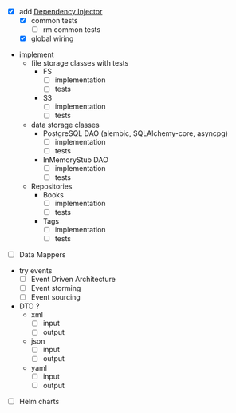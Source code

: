 * [x] add [Dependency Injector](https://python-dependency-injector.ets-labs.org/)
  * [x] common tests
    * [ ] rm common tests
  * [x] global wiring
* implement
  * file storage classes with tests
    * FS
      * [ ] implementation
      * [ ] tests
    * S3
      * [ ] implementation
      * [ ] tests
  * data storage classes
    * PostgreSQL DAO (alembic, SQLAlchemy-core, asyncpg)
      * [ ] implementation
      * [ ] tests
    * InMemoryStub DAO
      * [ ] implementation
      * [ ] tests
  * Repositories
    * Books
      * [ ] implementation
      * [ ] tests
    * Tags
      * [ ] implementation
      * [ ] tests
* [ ] Data Mappers
* try events
  * [ ] Event Driven Architecture
  * [ ] Event storming
  * [ ] Event sourcing
* DTO ?
  * xml
    * [ ] input
    * [ ] output
  * json
    * [ ] input
    * [ ] output
  * yaml
    * [ ] input
    * [ ] output
* [ ] Helm charts
